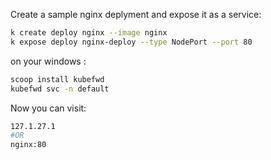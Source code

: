 Create a sample nginx deplyment and expose it as a service:
```bash
k create deploy nginx --image nginx
k expose deploy nginx-deploy --type NodePort --port 80
```
on your windows :
```bash
scoop install kubefwd
kubefwd svc -n default
```
Now you can visit:
```bash
127.1.27.1
#OR
nginx:80
```